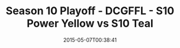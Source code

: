 ---
title: Season 10 Playoff - DCGFFL - S10 Power Yellow vs S10 Teal
teams-score:
- team: _teams/s10-power-yellow.md
  score:
- team: _teams/s10-teal.md
  score: 13
mvp: Marlon D. (Power Yellow), TJ R. (Teal)
game-ball: N/A
season: 10
week: 9
date: '2015-05-07T00:38:41'
pageid: season-10-playoff-4435-vs-4446
---